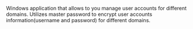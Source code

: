 Windows application that allows to you manage user accounts for different domains.  Utilizes master password to encrypt user accounts information(username and password) for different domains.